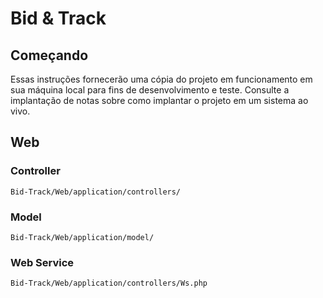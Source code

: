 # Bid & Track

## Começando

Essas instruções fornecerão uma cópia do projeto em funcionamento em sua máquina local para fins de desenvolvimento e teste. Consulte a implantação de notas sobre como implantar o projeto em um sistema ao vivo.

## Web

### Controller
```
Bid-Track/Web/application/controllers/
```

### Model
```
Bid-Track/Web/application/model/
```

### Web Service
```
Bid-Track/Web/application/controllers/Ws.php
```